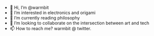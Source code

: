 - 👋 Hi, I’m @warmbit
- 👀 I’m interested in electronics and origami
- 🌱 I’m currently reading philosophy
- 💞️ I’m looking to collaborate on the intersection between art and tech
- 📫 How to reach me? warmbit @ twitter.

<!---
warmbit/warmbit is a ✨ special ✨ repository because its `README.md` (this file) appears on your GitHub profile.
You can click the Preview link to take a look at your changes.
--->
